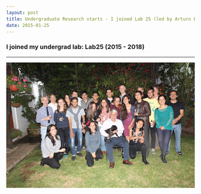 ```yaml
---
layout: post
title: Undergraduate Research starts - I joined Lab 25 (led by Arturo Bouzas)
date: 2015-01-25
---
```


### I joined my undergrad lab: Lab25 (2015 - 2018)


----
![Alt text](/photos/IMG_5430.JPG)


